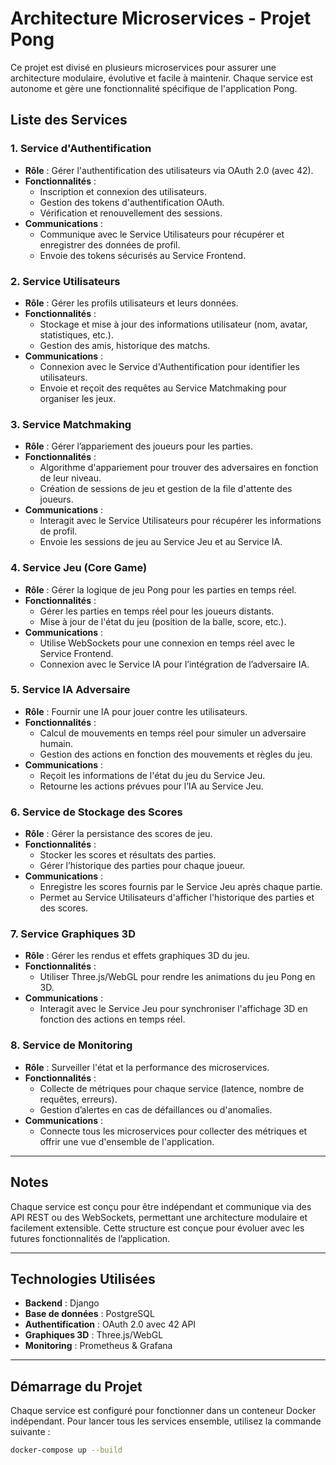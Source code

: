 # Architecture Microservices - Projet Pong

Ce projet est divisé en plusieurs microservices pour assurer une architecture modulaire, évolutive et facile à maintenir. Chaque service est autonome et gère une fonctionnalité spécifique de l'application Pong.

## Liste des Services

### 1. Service d'Authentification
   - **Rôle** : Gérer l'authentification des utilisateurs via OAuth 2.0 (avec 42).
   - **Fonctionnalités** :
     - Inscription et connexion des utilisateurs.
     - Gestion des tokens d'authentification OAuth.
     - Vérification et renouvellement des sessions.
   - **Communications** :
     - Communique avec le Service Utilisateurs pour récupérer et enregistrer des données de profil.
     - Envoie des tokens sécurisés au Service Frontend.

### 2. Service Utilisateurs
   - **Rôle** : Gérer les profils utilisateurs et leurs données.
   - **Fonctionnalités** :
     - Stockage et mise à jour des informations utilisateur (nom, avatar, statistiques, etc.).
     - Gestion des amis, historique des matchs.
   - **Communications** :
     - Connexion avec le Service d'Authentification pour identifier les utilisateurs.
     - Envoie et reçoit des requêtes au Service Matchmaking pour organiser les jeux.

### 3. Service Matchmaking
   - **Rôle** : Gérer l’appariement des joueurs pour les parties.
   - **Fonctionnalités** :
     - Algorithme d'appariement pour trouver des adversaires en fonction de leur niveau.
     - Création de sessions de jeu et gestion de la file d'attente des joueurs.
   - **Communications** :
     - Interagit avec le Service Utilisateurs pour récupérer les informations de profil.
     - Envoie les sessions de jeu au Service Jeu et au Service IA.

### 4. Service Jeu (Core Game)
   - **Rôle** : Gérer la logique de jeu Pong pour les parties en temps réel.
   - **Fonctionnalités** :
     - Gérer les parties en temps réel pour les joueurs distants.
     - Mise à jour de l'état du jeu (position de la balle, score, etc.).
   - **Communications** :
     - Utilise WebSockets pour une connexion en temps réel avec le Service Frontend.
     - Connexion avec le Service IA pour l’intégration de l’adversaire IA.

### 5. Service IA Adversaire
   - **Rôle** : Fournir une IA pour jouer contre les utilisateurs.
   - **Fonctionnalités** :
     - Calcul de mouvements en temps réel pour simuler un adversaire humain.
     - Gestion des actions en fonction des mouvements et règles du jeu.
   - **Communications** :
     - Reçoit les informations de l'état du jeu du Service Jeu.
     - Retourne les actions prévues pour l’IA au Service Jeu.

### 6. Service de Stockage des Scores
   - **Rôle** : Gérer la persistance des scores de jeu.
   - **Fonctionnalités** :
     - Stocker les scores et résultats des parties.
     - Gérer l’historique des parties pour chaque joueur.
   - **Communications** :
     - Enregistre les scores fournis par le Service Jeu après chaque partie.
     - Permet au Service Utilisateurs d'afficher l'historique des parties et des scores.

### 7. Service Graphiques 3D
   - **Rôle** : Gérer les rendus et effets graphiques 3D du jeu.
   - **Fonctionnalités** :
     - Utiliser Three.js/WebGL pour rendre les animations du jeu Pong en 3D.
   - **Communications** :
     - Interagit avec le Service Jeu pour synchroniser l'affichage 3D en fonction des actions en temps réel.

### 8. Service de Monitoring
   - **Rôle** : Surveiller l'état et la performance des microservices.
   - **Fonctionnalités** :
     - Collecte de métriques pour chaque service (latence, nombre de requêtes, erreurs).
     - Gestion d’alertes en cas de défaillances ou d'anomalies.
   - **Communications** :
     - Connecte tous les microservices pour collecter des métriques et offrir une vue d'ensemble de l'application.

---

## Notes
Chaque service est conçu pour être indépendant et communique via des API REST ou des WebSockets, permettant une architecture modulaire et facilement extensible. Cette structure est conçue pour évoluer avec les futures fonctionnalités de l’application.

---

## Technologies Utilisées
- **Backend** : Django
- **Base de données** : PostgreSQL
- **Authentification** : OAuth 2.0 avec 42 API
- **Graphiques 3D** : Three.js/WebGL
- **Monitoring** : Prometheus & Grafana

---

## Démarrage du Projet
Chaque service est configuré pour fonctionner dans un conteneur Docker indépendant. Pour lancer tous les services ensemble, utilisez la commande suivante :

```bash
docker-compose up --build
